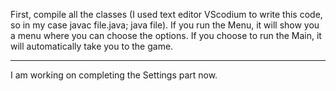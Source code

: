 First, compile all the classes (I used text editor VScodium to write this code, so in my case javac file.java; java file). If you run the Menu, it will show you a menu where you can choose the options. If you choose to run the Main, it will automatically take you to the game.
<hr>

I am working on completing the Settings part now.
